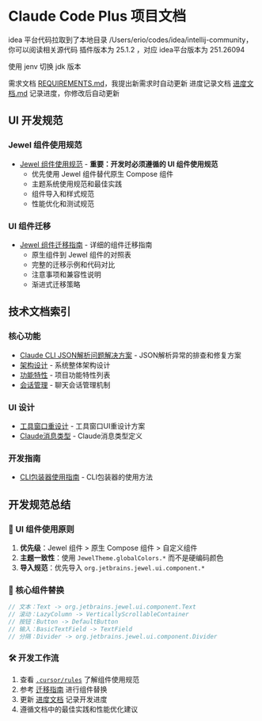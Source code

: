 # Claude Code Plus 项目文档

idea 平台代码拉取到了本地目录 /Users/erio/codes/idea/intellij-community，你可以阅读相关源代码
插件版本为 25.1.2 ，对应 idea平台版本为 251.26094

使用 jenv 切换 jdk 版本

需求文档 [REQUIREMENTS.md](docs/REQUIREMENTS.md)，我提出新需求时自动更新
进度记录文档 [进度文档.md](docs/进度文档.md) 记录进度，你修改后自动更新

## UI 开发规范

### Jewel 组件使用规范
- [Jewel 组件使用规范](.cursor/rules) - **重要：开发时必须遵循的 UI 组件使用规范**
  - 优先使用 Jewel 组件替代原生 Compose 组件
  - 主题系统使用规范和最佳实践
  - 组件导入和样式规范
  - 性能优化和测试规范

### UI 组件迁移
- [Jewel 组件迁移指南](docs/JEWEL_COMPONENT_MIGRATION.md) - 详细的组件迁移指南
  - 原生组件到 Jewel 组件的对照表
  - 完整的迁移示例和代码对比
  - 注意事项和兼容性说明
  - 渐进式迁移策略

## 技术文档索引

### 核心功能
- [Claude CLI JSON解析问题解决方案](docs/Claude-CLI-JSON解析问题解决方案.md) - JSON解析异常的排查和修复方案
- [架构设计](docs/ARCHITECTURE.md) - 系统整体架构设计
- [功能特性](docs/FEATURES.md) - 项目功能特性列表
- [会话管理](docs/SESSION_MANAGEMENT.md) - 聊天会话管理机制

### UI 设计
- [工具窗口重设计](docs/TOOLWINDOW_REDESIGN.md) - 工具窗口UI重设计方案
- [Claude消息类型](docs/CLAUDE_MESSAGE_TYPES.md) - Claude消息类型定义

### 开发指南
- [CLI包装器使用指南](docs/CLI_WRAPPER_USAGE.md) - CLI包装器的使用方法

## 开发规范总结

### 🎯 UI 组件使用原则
1. **优先级**：Jewel 组件 > 原生 Compose 组件 > 自定义组件
2. **主题一致性**：使用 `JewelTheme.globalColors.*` 而不是硬编码颜色
3. **导入规范**：优先导入 `org.jetbrains.jewel.ui.component.*`

### 📝 核心组件替换
```kotlin
// 文本：Text -> org.jetbrains.jewel.ui.component.Text
// 滚动：LazyColumn -> VerticallyScrollableContainer  
// 按钮：Button -> DefaultButton
// 输入：BasicTextField -> TextField
// 分隔：Divider -> org.jetbrains.jewel.ui.component.Divider
```

### 🛠 开发工作流
1. 查看 [`.cursor/rules`](.cursor/rules) 了解组件使用规范
2. 参考 [迁移指南](docs/JEWEL_COMPONENT_MIGRATION.md) 进行组件替换
3. 更新 [进度文档](docs/进度文档.md) 记录开发进度
4. 遵循文档中的最佳实践和性能优化建议